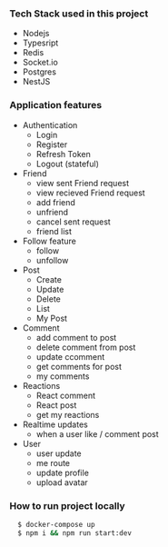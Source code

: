 ### Tech Stack used in this project
 - Nodejs
 - Typesript
 - Redis
 - Socket.io
 - Postgres
 - NestJS

### Application features

- Authentication
  - Login
  - Register
  - Refresh Token
  - Logout (stateful)
- Friend
  - view sent Friend request
  - view recieved Friend request
  - add friend
  - unfriend
  - cancel sent request
  - friend list
- Follow feature
  - follow
  - unfollow
- Post
  - Create
  - Update
  - Delete
  - List
  - My Post
- Comment
  - add comment to post
  - delete comment from post
  - update ccomment
  - get comments for post
  - my comments
- Reactions
  - React comment
  - React post
  - get my reactions
- Realtime updates
  - when a user like / comment post
- User
  - user update
  - me route
  - update profile
  - upload avatar

### How to run project locally
```bash
  $ docker-compose up
  $ npm i && npm run start:dev
```